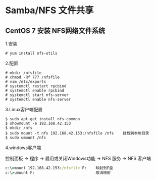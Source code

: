 # Samba/NFS 文件共享

## 

## CentOS 7 安装 NFS网络文件系统

1.安装

```shell
# yum install nfs-utils
```

2.配置

```shell
# mkdir /nfsfile
# chmod -Rf 777 /nfsfile
# vim /etc/exports
# systemctl restart rpcbind
# systemctl enable rpcbind
# systemctl start nfs-server
# systemctl enable nfs-server
```

3.Linux客户端配置

```shell
$ sudo apt-get install nfs-common
$ showmount -e 192.168.42.153
$ mkdir /nfs
$ sudo mount -t nfs 192.168.42.153:/nfsfile /nfs    挂载到本地目录
$ sudo umount /nfs                                  
```

4.windows客户端

控制面板 -> 程序 -> 启用或关闭Windows功能 ->  NFS 服务 -> NFS 客户端

```cmd
c:\>mount 192.168.42.153:/nfsfile F:    映射到F盘
c:\>umount F:                           取消映射
```
